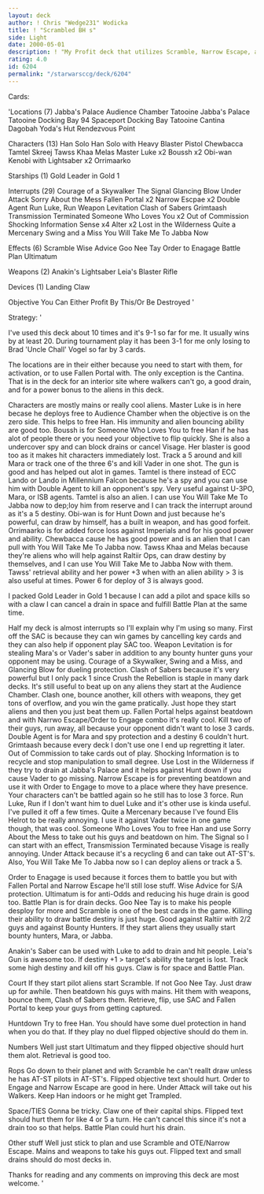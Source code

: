 ```yaml
---
layout: deck
author: ! Chris "Wedge231" Wodicka
title: ! "Scrambled BH s"
side: Light
date: 2000-05-01
description: ! "My Profit deck that utilizes Scramble, Narrow Escape, and Order to Engage to mess up the opponent's game."
rating: 4.0
id: 6204
permalink: "/starwarsccg/deck/6204"
---
```

Cards: 

'Locations (7)
Jabba's Palace Audience Chamber
Tatooine Jabba's Palace
Tatooine Docking Bay 94
Spaceport Docking Bay
Tatooine Cantina
Dagobah Yoda's Hut
Rendezvous Point

Characters (13)
Han Solo
Han Solo with Heavy Blaster Pistol
Chewbacca
Tamtel Skreej
Tawss Khaa
Melas
Master Luke x2
Boussh x2
Obi-wan Kenobi with Lightsaber x2
Orrimaarko

Starships (1)
Gold Leader in Gold 1

Interrupts (29)
Courage of a Skywalker
The Signal
Glancing Blow
Under Attack
Sorry About the Mess
Fallen Portal x2
Narrow Escpae x2
Double Agent
Run Luke, Run
Weapon Levitation
Clash of Sabers
Grimtaash
Transmission Terminated
Someone Who Loves You x2
Out of Commission
Shocking Information
Sense x4
Alter x2
Lost in the Wilderness
Quite a Mercenary
Swing and a Miss
You Will Take Me To Jabba Now

Effects (6)
Scramble
Wise Advice
Goo Nee Tay
Order to Enagage
Battle Plan
Ultimatum

Weapons (2)
Anakin's Lightsaber
Leia's Blaster Rifle

Devices (1)
Landing Claw

Objective
You Can Either Profit By This/Or Be Destroyed '

Strategy: '

I've used this deck about 10 times and it's 9-1 so far for me. It usually wins by at least 20. During tournament play it has been 3-1 for me only losing to Brad 'Uncle Chall' Vogel so far by 3 cards.

The locations are in their either because you need to start with them, for activation, or to use Fallen Portal with.  The only exception is the Cantina. That is in the deck for an interior site where walkers can't go, a good drain, and for a power bonus to the aliens in this deck.

Characters are mostly mains or really cool aliens. Master Luke is in here becase he deploys free to Audience Chamber when the objective is on the zero side. This helps to free Han. His immunity and alien bouncing ability are good too. Boussh is for Someone Who Loves You to free Han if he has alot of people there or you need your objective to flip quickly. She is also a undercover spy and can block drains or cancel Visage. Her blaster is good too as it makes hit characters immediately lost. Track a 5 around and kill Mara or track one of the three 6's and kill Vader in one shot. The gun is good and has helped out alot in games. Tamtel is there instead of ECC Lando or Lando in Millennium Falcon because he's a spy and you can use him with Double Agent to kill an opponent's spy. Very useful against U-3PO, Mara, or ISB agents. Tamtel is also an alien. I can use You Will Take Me To Jabba now to dep;loy him from reserve and I can track the interrupt around as it's a 5 destiny. Obi-wan is for Hunt Down and just because he's powerful, can draw by himself, has a built in weapon, and has good forfeit. Orrimaarko is for added force loss against Imperials and for his good power and ability. Chewbacca cause he has good power and is an alien that I can pull with You Will Take Me To Jabba now. Tawss Khaa and Melas because they're aliens who will help against Raltiir Ops, can draw destiny by themselves, and I can use You Will Take Me to Jabba Now with them. Tawss' retrieval ability and her power +3 when with an alien ability > 3 is also useful at times. Power 6 for deploy of 3 is always good.

I packed Gold Leader in Gold 1 because I can add a pilot and space kills so with a claw I can cancel a drain in space and fulfill Battle Plan at the same time.

Half my deck is almost interrupts so I'll explain why I'm using so many. First off the SAC is because they can win games by cancelling key cards and they can also help if opponent play SAC too. Weapon Levitation is for stealing Mara's or Vader's saber in addition to any bounty hunter guns your opponent may be using. Courage of a Skywalker, Swing and a Miss, and Glancing Blow for dueling protection. Clash of Sabers because it's very powerful but I only pack 1 since Crush the Rebellion is staple in many dark decks. It's still useful to beat up on any aliens they start at the Audience Chamber. Clash one, bounce another, kill others with weapons, they get tons of overflow, and you win the game pratically. Just hope they start aliens and then you just beat them up. Fallen Portal helps against beatdown and with Narrwo Escape/Order to Engage combo it's really cool. Kill two of their guys, run away, all because your opponent didn't want to lose 3 cards. Double Agent is for Mara and spy protection and a destiny 6 couldn't hurt. Grimtaash because every deck I don't use one I end up regretting it later. Out of Commission to take cards out of play. Shocking Information is to recycle and stop manipulation to small degree. Use  Lost in the Wilderness if they try to drain at Jabba's Palace and it helps against Hunt down if you cause Vader to go missing. Narrow Escape is for preventing beatdown and use it with Order to Engage to move to a place where they have presence. Your characters can't be battled again so he still has to lose 3 force. Run Luke, Run if I don't want him to duel Luke and it's other use is kinda useful. I've pulled it off a few times. Quite a Mercenary because I've found Elis Helrot to be really annoying. I use it against Vader twice in one game though, that was cool. Someone Who Loves You to free Han and use Sorry About the Mess to take out his guys and beatdown on him. The Signal so I can start with an effect, Transmission Terminated because Visage is really annoying. Under Attack because it's a recycling 6 and can take out AT-ST's. Also, You Will Take Me To Jabba now so I can deploy aliens or track a 5.

Order to Enagage is used because it forces them to battle you but with Fallen Portal and Narrow Escape he'll still lose stuff. Wise Advice for S/A protection. Ultimatum is for anti-Odds and reducing his huge drain is good too. Battle Plan is for drain decks. Goo Nee Tay is to make his people desploy for more and Scramble is one of the best cards in the game. Killing their ability to draw battle destiny is just huge. Good against Raltiir with 2/2 guys and against Bounty Hunters. If they start aliens they usually start bounty hunters, Mara, or Jabba.

Anakin's Saber can be used with Luke to add to drain and hit people. Leia's Gun is awesome too. If destiny +1 > target's ability the target is lost. Track some high destiny and kill off his guys. Claw is for space and Battle Plan.

Court If they start pilot aliens start Scramble. If not Goo Nee Tay. Just draw up for awhile. Then beatdown his guys with mains. Hit them with weapons, bounce them, Clash of Sabers them. Retrieve, flip, use SAC and Fallen Portal to keep your guys from getting captured.

Huntdown Try to free Han. You should have some duel protection in hand when you do that. If they play no duel flipped objective should do them in.

Numbers Well just start Ultimatum and they flipped objective should hurt them alot. Retrieval is good too.

Rops Go down to their planet and with Scramble he can't reallt draw unless he has AT-ST pilots in AT-ST's. Flipped objective text should hurt. Order to Engage and Narrow Escape are good in here. Under Attack will take out his Walkers. Keep Han indoors or he might get Trampled.

Space/TIES Gonna be tricky. Claw one of their capital ships. Flipped text should hurt them for like 4 or 5 a turn. He can't cancel this since it's not a drain too so that helps. Battle Plan could hurt his drain.

Other stuff Well just stick to plan and use Scramble and OTE/Narrow Escape. Mains and weapons to take his guys out. Flipped text and small drains should do most decks in.

Thanks for reading and any comments on improving this deck are most welcome. '
